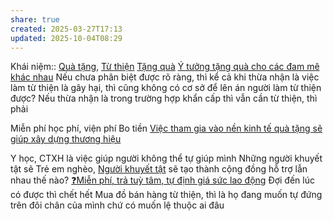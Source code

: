 ```yaml
---
share: true
created: 2025-03-27T17:13
updated: 2025-10-04T08:29
---
```

Khái niệm:: [Quà tặng](../../../%CE%9E%20Kh%C3%A1i%20ni%E1%BB%87m/Qu%C3%A0%20t%E1%BA%B7ng.md), [Từ thiện](../../../%CE%9E%20Kh%C3%A1i%20ni%E1%BB%87m/T%E1%BB%AB%20thi%E1%BB%87n.md)
[Tặng quà](../../../../%F0%9F%93%9CT%C3%A0i%20nguy%C3%AAn/M%E1%BB%9F%20r%E1%BB%99ng%20m%E1%BB%91i%20quan%20h%E1%BB%87/T%E1%BA%B7ng%20qu%C3%A0.md) [Ý tưởng tặng quà cho các đam mê khác nhau](../../../../%F0%9F%93%9CT%C3%A0i%20nguy%C3%AAn/Qu%C3%A0%20t%E1%BA%B7ng/%C3%9D%20t%C6%B0%E1%BB%9Fng%20t%E1%BA%B7ng%20qu%C3%A0%20cho%20c%C3%A1c%20%C4%91am%20m%C3%AA%20kh%C3%A1c%20nhau.md)
Nếu chưa phân biệt được rõ ràng, thì kể cả khi thừa nhận là việc làm từ thiện là gây hại, thì cũng không có cơ sở để lên án người làm từ thiện được? 
Nếu thừa nhận là trong trường hợp khẩn cấp thì vẫn cần từ thiện, thì phải 

Miễn phí học phí, viện phí
Bo tiền 
[Việc tham gia vào nền kinh tế quà tặng sẽ giúp xây dựng thương hiệu](../../C%C3%A1c%20n%E1%BB%81n%20kinh%20t%E1%BA%BF%20thay%20th%E1%BA%BF/N%E1%BB%81n%20kinh%20t%E1%BA%BF%20kh%C3%B4ng%20d%C3%B9ng%20ti%E1%BB%81n/Vi%E1%BB%87c%20tham%20gia%20v%C3%A0o%20n%E1%BB%81n%20kinh%20t%E1%BA%BF%20qu%C3%A0%20t%E1%BA%B7ng%20s%E1%BA%BD%20gi%C3%BAp%20x%C3%A2y%20d%E1%BB%B1ng%20th%C6%B0%C6%A1ng%20hi%E1%BB%87u.md)

Y học, CTXH là việc giúp người không thể tự giúp mình
Những người khuyết tật sẽ 
Trẻ em nghèo, [Người khuyết tật](../../../%CE%9E%20Kh%C3%A1i%20ni%E1%BB%87m/Ng%C6%B0%E1%BB%9Di%20khuy%E1%BA%BFt%20t%E1%BA%ADt.md) sẽ tạo thành cộng đồng hỗ trợ lẫn nhau thế nào?
[❓Miễn phí, trả tuỳ tâm, tự định giá sức lao động](../../../N%E1%BB%81n%20kinh%20t%E1%BA%BF%20h%C3%A0ng%20ho%C3%A1/Gi%C3%A1%20tr%E1%BB%8B,%20gi%C3%A1%20c%E1%BA%A3/%E2%9D%93Mi%E1%BB%85n%20ph%C3%AD,%20tr%E1%BA%A3%20tu%E1%BB%B3%20t%C3%A2m,%20t%E1%BB%B1%20%C4%91%E1%BB%8Bnh%20gi%C3%A1%20s%E1%BB%A9c%20lao%20%C4%91%E1%BB%99ng.md)
Đợi đến lúc có được thì chết hết
Mua đồ bán hàng từ thiện, thì là họ đang muốn tự đứng trên đôi chân của mình chứ có muốn lệ thuộc ai đâu